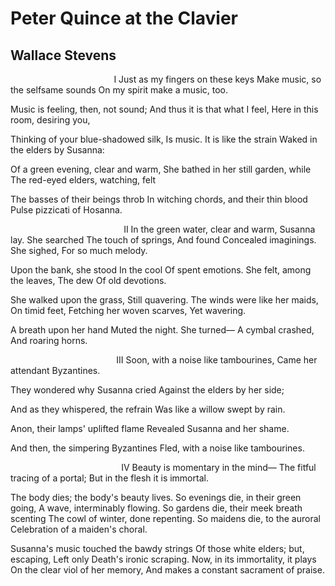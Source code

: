 # Peter Quince at the Clavier
## Wallace Stevens
                                          I
Just as my fingers on these keys
Make music, so the selfsame sounds
On my spirit make a music, too.

Music is feeling, then, not sound;
And thus it is that what I feel,
Here in this room, desiring you,

Thinking of your blue-shadowed silk,
Is music. It is like the strain
Waked in the elders by Susanna:

Of a green evening, clear and warm,
She bathed in her still garden, while
The red-eyed elders, watching, felt

The basses of their beings throb
In witching chords, and their thin blood
Pulse pizzicati of Hosanna.


                                              II
In the green water, clear and warm,
Susanna lay.
She searched
The touch of springs,
And found
Concealed imaginings.
She sighed,
For so much melody.

Upon the bank, she stood
In the cool
Of spent emotions.
She felt, among the leaves,
The dew
Of old devotions.

She walked upon the grass,
Still quavering.
The winds were like her maids,
On timid feet,
Fetching her woven scarves,
Yet wavering.

A breath upon her hand
Muted the night.
She turned—
A cymbal crashed,
And roaring horns.


                                           III
Soon, with a noise like tambourines,
Came her attendant Byzantines.

They wondered why Susanna cried
Against the elders by her side;

And as they whispered, the refrain
Was like a willow swept by rain.

Anon, their lamps' uplifted flame
Revealed Susanna and her shame.

And then, the simpering Byzantines
Fled, with a noise like tambourines.


                                             IV
Beauty is momentary in the mind—
The fitful tracing of a portal;
But in the flesh it is immortal.

The body dies; the body's beauty lives.
So evenings die, in their green going,
A wave, interminably flowing.
So gardens die, their meek breath scenting
The cowl of winter, done repenting.
So maidens die, to the auroral
Celebration of a maiden's choral.

Susanna's music touched the bawdy strings
Of those white elders; but, escaping,
Left only Death's ironic scraping.
Now, in its immortality, it plays
On the clear viol of her memory,
And makes a constant sacrament of praise.